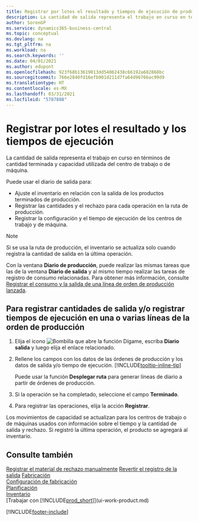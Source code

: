 ```yaml
---
title: Registrar por lotes el resultado y tiempos de ejecución de producción
description: La cantidad de salida representa el trabajo en curso en términos de cantidad terminada y capacidad utilizada del centro de trabajo o de máquina.
author: SorenGP
ms.service: dynamics365-business-central
ms.topic: conceptual
ms.devlang: na
ms.tgt_pltfrm: na
ms.workload: na
ms.search.keywords: ''
ms.date: 04/01/2021
ms.author: edupont
ms.openlocfilehash: 923f68b13619013dd54062438c66192a682868bc
ms.sourcegitcommit: 766e2840fd16efb901d211d7fa64d96766ac99d9
ms.translationtype: HT
ms.contentlocale: es-MX
ms.lasthandoff: 03/31/2021
ms.locfileid: "5787888"
---
```

# <a name="batch-post-output-and-run-times"></a>Registrar por lotes el resultado y los tiempos de ejecución
La cantidad de salida representa el trabajo en curso en términos de cantidad terminada y capacidad utilizada del centro de trabajo o de máquina.

Puede usar el diario de salida para:
*  Ajuste el inventario en relación con la salida de los productos terminados de producción.
*  Registrar las cantidades y el rechazo para cada operación en la ruta de producción.
*  Registrar la configuración y el tiempo de ejecución de los centros de trabajo y de máquina.

> [!NOTE]
> Si se usa la ruta de producción, el inventario se actualiza solo cuando registra la cantidad de salida en la última operación.

Con la ventana **Diario de producción**, puede realizar las mismas tareas que las de la ventana **Diario de salida** y al mismo tiempo realizar las tareas de registro de consumo relacionadas. Para obtener más información, consulte [Registrar el consumo y la salida de una línea de orden de producción lanzada](production-how-to-register-consumption-and-output.md).

## <a name="to-post-output-quantities-andor-register-run-times-for-one-or-more-production-order-lines"></a>Para registrar cantidades de salida y/o registrar tiempos de ejecución en una o varias líneas de la orden de producción
1. Elija el icono ![Bombilla que abre la función Dígame](media/ui-search/search_small.png "Dígame qué desea hacer"), escriba **Diario salida** y luego elija el enlace relacionado.  
2. Rellene los campos con los datos de las órdenes de producción y los datos de salida y/o tiempo de ejecución. [!INCLUDE[tooltip-inline-tip](includes/tooltip-inline-tip_md.md)]
  
    Puede usar la función **Desplegar ruta** para generar líneas de diario a partir de órdenes de producción.
  
4. Si la operación se ha completado, seleccione el campo **Terminado**.  
5. Para registrar las operaciones, elija la acción **Registrar**. 
 
Los movimientos de capacidad se actualizan para los centros de trabajo o de máquinas usados con información sobre el tiempo y la cantidad de salida y rechazo. Si registró la última operación, el producto se agregará al inventario. 

## <a name="see-also"></a>Consulte también  
[Registrar el material de rechazo manualmente](production-how-to-post-scrap.md)
[Revertir el registro de la salida](production-how-to-reverse-output-posting.md)
[Fabricación](production-manage-manufacturing.md)    
[Configuración de fabricación](production-configure-production-processes.md)  
[Planificación](production-planning.md)      
[Inventario](inventory-manage-inventory.md)  
[Trabajar con [!INCLUDE[prod_short](includes/prod_short.md)]](ui-work-product.md)


[!INCLUDE[footer-include](includes/footer-banner.md)]
